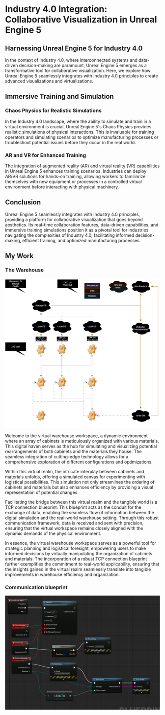 # Industry 4.0 Integration: Collaborative Visualization in Unreal Engine 5

## Harnessing Unreal Engine 5 for Industry 4.0

In the context of Industry 4.0, where interconnected systems and data-driven decision-making are paramount, Unreal Engine 5 emerges as a transformative tool for collaborative visualization. Here, we explore how Unreal Engine 5 seamlessly integrates with Industry 4.0 principles to create advanced visualizations and virtualizations.

## **Immersive Training and Simulation**

### **Chaos Physics for Realistic Simulations**

In the Industry 4.0 landscape, where the ability to simulate and train in a virtual environment is crucial, Unreal Engine 5's Chaos Physics provides realistic simulations of physical interactions. This is invaluable for training operators and simulating scenarios to optimize manufacturing processes or troubleshoot potential issues before they occur in the real world.

### **AR and VR for Enhanced Training**

The integration of augmented reality (AR) and virtual reality (VR) capabilities in Unreal Engine 5 enhances training scenarios. Industries can deploy AR/VR solutions for hands-on training, allowing workers to familiarize themselves with new equipment or processes in a controlled virtual environment before interacting with physical machinery.

## **Conclusion**

Unreal Engine 5 seamlessly integrates with Industry 4.0 principles, providing a platform for collaborative visualization that goes beyond aesthetics. Its real-time collaboration features, data-driven capabilities, and immersive training simulations position it as a pivotal tool for industries navigating the complexities of Industry 4.0, facilitating informed decision-making, efficient training, and optimized manufacturing processes.

## **My Work**
### **The Warehouse**

![MAgazijn in Unreal Engine 5](Pictures/magazijn.PNG)

Welcome to the virtual warehouse workspace, a dynamic environment where an array of cabinets is meticulously organized with various materials. This digital haven serves as the hub for simulating and visualizing potential rearrangements of both cabinets and the materials they house. The seamless integration of cutting-edge technology allows for a comprehensive exploration of different configurations and optimizations.

Within this virtual realm, the intricate interplay between cabinets and materials unfolds, offering a simulated canvas for experimenting with logistical possibilities. This simulation not only streamlines the ordering of cabinets and materials but also enhances efficiency by providing a visual representation of potential changes.

Facilitating the bridge between this virtual realm and the tangible world is a TCP connection blueprint. This blueprint acts as the conduit for the exchange of data, enabling the seamless flow of information between the digital simulation and the real-world warehouse setting. Through this robust communication framework, data is received and sent with precision, ensuring that the virtual workspace remains closely aligned with the dynamic demands of the physical environment.

In essence, the virtual warehouse workspace serves as a powerful tool for strategic planning and logistical foresight, empowering users to make informed decisions by virtually manipulating the organization of cabinets and materials. The incorporation of a robust TCP connection blueprint further exemplifies the commitment to real-world applicability, ensuring that the insights gained in the virtual realm seamlessly translate into tangible improvements in warehouse efficiency and organization.

### **Communication blueprint**
![Unreal Engine 5 TCP blueprint](Pictures/TCP_connection.PNG)
